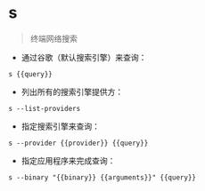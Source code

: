 # s

> 终端网络搜索

- 通过谷歌（默认搜索引擎）来查询：

`s {{query}}`

- 列出所有的搜索引擎提供方：

`s --list-providers`

- 指定搜索引擎来查询：

`s --provider {{provider}} {{query}}`

- 指定应用程序来完成查询：

`s --binary "{{binary}} {{arguments}}" {{query}}`

[#]: contributors: ([李峰])